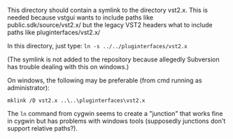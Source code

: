 This directory should contain a symlink to the directory vst2.x.
This is needed because vstgui wants to include paths like
public.sdk/source/vst2.x/
but the legacy VST2 headers what to include paths like
pluginterfaces/vst2.x/

In this directory, just type:
`ln -s ../../pluginterfaces/vst2.x`

(The symlink is not added to the repository because allegedly
Subversion has trouble dealing with this on windows.)

On windows, the following may be preferable (from cmd running as
administrator):

`mklink /D vst2.x ..\..\pluginterfaces\vst2.x`

The `ln` command from cygwin seems to create a "junction" that works fine
in cygwin but has problems with windows tools (supposedly junctions don't
support relative paths?).
